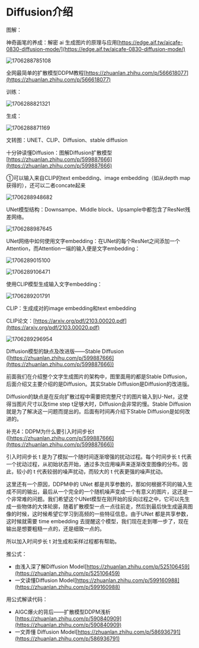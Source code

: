 # Diffusion介绍

图解：

神奇画笔的养成：解密 ai 生成图片的原理与应用[https://edge.aif.tw/aicafe-0830-diffusion-mode/](https://edge.aif.tw/aicafe-0830-diffusion-mode/)

![1706288785108](assets/1706288785108.png)

全网最简单的扩散模型DDPM教程[https://zhuanlan.zhihu.com/p/566618077](https://zhuanlan.zhihu.com/p/566618077)

训练：

![1706288821321](assets/1706288821321.png)

生成：

![1706288871169](assets/1706288871169.png)

文转图：UNET、CLIP、Diffusion、stable diffusion

十分钟读懂Diffusion：图解Diffusion扩散模型[https://zhuanlan.zhihu.com/p/599887666](https://zhuanlan.zhihu.com/p/599887666)

①可以输入来自CLIP的text embedding、image embedding（如从depth map获得的），还可以二者concate起来

![1706288948682](assets/1706288948682.png)

UNet模型结构：Downsampe、Middle block、Upsample中都包含了ResNet残差网络。

![1706288987645](assets/1706288987645.png)

UNet网络中如何使用文字embedding：在UNet的每个ResNet之间添加一个Attention，而Attention一端的输入便是文字embedding：

![1706289015100](assets/1706289015100.png)

![1706289106471](assets/1706289106471.png)

使用CLIP模型生成输入文字embedding：

![1706289201791](assets/1706289201791.png)

CLIP：生成成对的image embedding和text embedding

CLIP论文：[https://arxiv.org/pdf/2103.00020.pdf](https://arxiv.org/pdf/2103.00020.pdf)

![1706289296954](assets/1706289296954.png)

Diffusion模型的缺点及改进版——Stable Diffusion ([https://zhuanlan.zhihu.com/p/599887666](https://zhuanlan.zhihu.com/p/599887666))

前面我们在介绍整个文字生成图片的架构中，图里面用的都是Stable Diffusion，后面介绍又主要介绍的是Diffusion。其实Stable Diffusion是Diffusion的改进版。

Diffusion的缺点是在反向扩散过程中需要把完整尺寸的图片输入到U-Net，这使得当图片尺寸以及time step t足够大时，Diffusion会非常的慢。Stable Diffusion就是为了解决这一问题而提出的。后面有时间再介绍下Stable Diffusion是如何改进的。

补充4：DDPM为什么要引入时间步长t ([https://zhuanlan.zhihu.com/p/599887666](https://zhuanlan.zhihu.com/p/599887666))

引入时间步长 t 是为了模拟一个随时间逐渐增强的扰动过程。每个时间步长 t 代表一个扰动过程，从初始状态开始，通过多次应用噪声来逐渐改变图像的分布。因此，较小的 t 代表较弱的噪声扰动，而较大的 t 代表更强的噪声扰动。

这里还有一个原因，DDPM中的 UNet 都是共享参数的，那如何根据不同的输入生成不同的输出，最后从一个完全的一个随机噪声变成一个有意义的图片，这还是一个非常难的问题。我们希望这个UNet模型在刚开始的反向过程之中，它可以先生成一些物体的大体轮廓，随着扩散模型一点一点往前走，然后到最后快生成逼真图像的时候，这时候希望它学习到高频的一些特征信息。由于UNet 都是共享参数，这时候就需要 time embedding 去提醒这个模型，我们现在走到哪一步了，现在输出是想要粗糙一点的，还是细致一点的。

所以加入时间步长 t 对生成和采样过程都有帮助。

推公式：

* 由浅入深了解Diffusion Model[https://zhuanlan.zhihu.com/p/525106459](https://zhuanlan.zhihu.com/p/525106459)
* 一文读懂Diffusion Model[https://zhuanlan.zhihu.com/p/599160988](https://zhuanlan.zhihu.com/p/599160988)

用公式解读代码：

* AIGC爆火的背后——扩散模型DDPM浅析[https://zhuanlan.zhihu.com/p/590840909](https://zhuanlan.zhihu.com/p/590840909)
* 一文弄懂 Diffusion Model[https://zhuanlan.zhihu.com/p/586936791](https://zhuanlan.zhihu.com/p/586936791)
